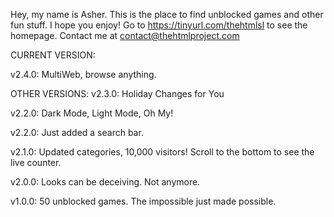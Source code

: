 Hey, my name is Asher. This is the place to find unblocked games and other fun stuff. I hope you enjoy! Go to https://tinyurl.com/thehtmlsl to see the homepage. Contact me at contact@thehtmlproject.com

CURRENT VERSION:

v2.4.0: MultiWeb, browse anything.


OTHER VERSIONS:
v2.3.0: Holiday Changes for You

v2.2.0: Dark Mode, Light Mode, Oh My!

v2.2.0: Just added a search bar.

v2.1.0: Updated categories, 10,000 visitors! Scroll to the bottom to see the live counter.

v2.0.0: Looks can be deceiving. Not anymore.

v1.0.0: 50 unblocked games. The impossible just made possible.


